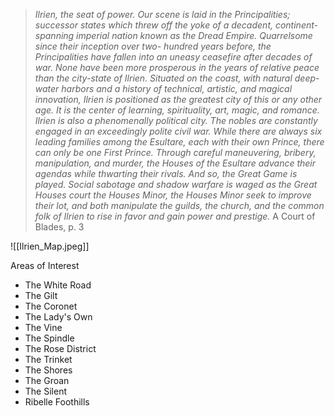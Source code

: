 > _Ilrien, the seat of power. Our scene is laid in the Principalities; successor states
which threw off the yoke of a decadent, continent-spanning imperial nation
known as the Dread Empire. Quarrelsome since their inception over two-
hundred years before, the Principalities have fallen into an uneasy ceasefire after
decades of war. None have been more prosperous in the years of relative peace
than the city-state of Ilrien.
Situated on the coast, with natural deep-water harbors and a history of technical,
artistic, and magical innovation, Ilrien is positioned as the greatest city of this or
any other age. It is the center of learning, spirituality, art, magic, and romance.
Ilrien is also a phenomenally political city. The nobles are constantly engaged in
an exceedingly polite civil war. While there are always six leading families among
the Esultare, each with their own Prince, there can only be one First Prince.
Through careful maneuvering, bribery, manipulation, and murder, the Houses
of the Esultare advance their agendas while thwarting their rivals.
And so, the Great Game is played. Social sabotage and shadow warfare is waged
as the Great Houses court the Houses Minor, the Houses Minor seek to improve
their lot, and both manipulate the guilds, the church, and the common folk of
Ilrien to rise in favor and gain power and prestige._
> A Court of Blades, p. 3

![[Ilrien_Map.jpeg]]

Areas of Interest
* The White Road
* The Gilt
* The Coronet
* The Lady's Own
* The Vine
* The Spindle
* The Rose District
* The Trinket
* The Shores
* The Groan
* The Silent
* Ribelle Foothills